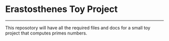 # Erastosthenes Toy Project
------------
This reposotory will have all the required files and docs for a small toy project that computes primes numbers.

